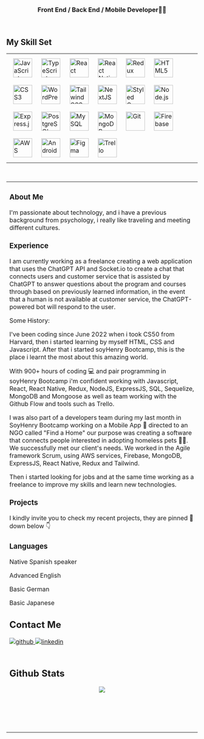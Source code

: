 <div align="center">

</div>  
  

### <div align="center">Front End / Back End / Mobile Developer👨‍💻</div>  
  
<br/>  


## My Skill Set  
<table><tr><td valign="top" width="100%"> 
<div>  
<a href="https://www.javascript.com/" target="_blank"><img style="margin: 10px" src="https://profilinator.rishav.dev/skills-assets/javascript-original.svg" alt="JavaScript" height="50" /></a>
<a href="https://www.typescriptlang.org/" target="_blank"><img style="margin: 10px" src="https://profilinator.rishav.dev/skills-assets/typescript-original.svg" alt="TypeScript" height="50" /></a>
<a href="https://reactjs.org/" target="_blank"><img style="margin: 10px" src="https://profilinator.rishav.dev/skills-assets/react-original-wordmark.svg" alt="React" height="50" /></a>
  <a href="https://reactnative.dev/" target="_blank"><img style="margin: 10px" src="https://hackernoon.com/hn-images/1*ub1DguhAtkCLvhUGuVGr6w.png" alt="React Native" height="50" /></a>
<a href="https://redux.js.org/" target="_blank"><img style="margin: 10px" src="https://profilinator.rishav.dev/skills-assets/redux-original.svg" alt="Redux" height="50" /></a> 
 <a href="https://en.wikipedia.org/wiki/HTML5" target="_blank"><img style="margin: 10px" src="https://profilinator.rishav.dev/skills-assets/html5-original-wordmark.svg" alt="HTML5" height="50" /></a> 
<a href="https://www.w3schools.com/css/" target="_blank"><img style="margin: 10px" src="https://profilinator.rishav.dev/skills-assets/css3-original-wordmark.svg" alt="CSS3" height="50" /></a>
  <a href="https://wordpress.com/" target="_blank"><img style="margin: 10px" src="https://profilinator.rishav.dev/skills-assets/wordpress.png" alt="WordPress" height="50" /></a>  
<a href="https://www.tailwindcss.com/" target="_blank"><img style="margin: 10px" src="https://profilinator.rishav.dev/skills-assets/tailwindcss.svg" alt="Tailwind CSS" height="50" /></a>
  <a href="https://nextjs.org/" target="_blank"><img style="margin: 10px" src="https://profilinator.rishav.dev/skills-assets/nextjs.png" alt="NextJS" height="50" /></a>
  <a href="https://styled-components.com/" target="_blank"><img style="margin: 10px" src="https://profilinator.rishav.dev/skills-assets/styled-components.png" alt="Styled Components" height="50" /></a>  
<a href="https://nodejs.org/" target="_blank"><img style="margin: 10px" src="https://profilinator.rishav.dev/skills-assets/nodejs-original-wordmark.svg" alt="Node.js" height="50" /></a>
<a href="https://expressjs.com/" target="_blank"><img style="margin: 10px" src="https://profilinator.rishav.dev/skills-assets/express-original-wordmark.svg" alt="Express.js" height="50" /></a>  
<a href="https://www.postgresql.org/" target="_blank"><img style="margin: 10px" src="https://profilinator.rishav.dev/skills-assets/postgresql-original-wordmark.svg" alt="PostgreSQL" height="50" /></a>
  <a href="https://www.mysql.com/" target="_blank"><img style="margin: 10px" src="https://profilinator.rishav.dev/skills-assets/mysql-original-wordmark.svg" alt="MySQL" height="50" /></a>  
  <a href="https://www.mongodb.com/" target="_blank"><img style="margin: 10px" src="https://profilinator.rishav.dev/skills-assets/mongodb-original-wordmark.svg" alt="MongoDB" height="50" /></a>
  <a href="https://git-scm.com/" target="_blank"><img style="margin: 10px" src="https://profilinator.rishav.dev/skills-assets/git-scm-icon.svg" alt="Git" height="50" /></a>  
<a href="https://firebase.google.com/" target="_blank"><img style="margin: 10px" src="https://profilinator.rishav.dev/skills-assets/firebase.png" alt="Firebase" height="50" /></a>
  <a href="https://aws.amazon.com/" target="_blank"><img style="margin: 10px" src="https://profilinator.rishav.dev/skills-assets/amazonwebservices-original-wordmark.svg" alt="AWS" height="50" /></a>
  <a href="https://www.android.com/intl/en_in/" target="_blank"><img style="margin: 10px" src="https://profilinator.rishav.dev/skills-assets/android-original-wordmark.svg" alt="Android" height="50" /></a>
  <a href="https://www.figma.com/" target="_blank"><img style="margin: 10px" src="https://profilinator.rishav.dev/skills-assets/figma-icon.svg" alt="Figma" height="50" /></a> 
  <a href="https://www.trello.com/" target="_blank"><img style="margin: 10px" src="https://i.ibb.co/4fGFN9S/trello-logo-removebg-preview.png" alt="Trello" height="50" /></a>   
</div>
</td></tr></table>  

<br/>  

<table><tr><td valign="top" width="100%">

### About Me

I'm passionate about technology, and i have a previous background from psychology, i really like traveling and meeting different cultures.

### Experience

I am currently working as a freelance creating a web application that uses the ChatGPT API and Socket.io to create a chat that connects users and customer service that is assisted by ChatGPT to answer questions about the program and courses through based on previously learned information, in the event that a human is not available at customer service, the ChatGPT-powered bot will respond to the user.

Some History:

I've been coding since June 2022 when i took CS50 from Harvard, then i started learning by myself HTML, CSS and Javascript. After that i started soyHenry Bootcamp, this is the place i learnt the most about this amazing world.
  
With 900+ hours of coding 💻 and pair programming in soyHenry Bootcamp i'm confident working with Javascript, React, React Native, Redux, NodeJS, ExpressJS, SQL, Sequelize, MongoDB and Mongoose as well as team working with the Github Flow and tools such as Trello.

I was also part of a developers team during my last month in SoyHenry Bootcamp working on a Mobile App 📱 directed to an NGO called "Find a Home" our purpose was creating a software that connects people interested in adopting homeless pets 🐶🐱. We successfully met our client's needs. We worked in the Agile framework Scrum, using AWS services, Firebase, MongoDB, ExpressJS, React Native, Redux and Tailwind.

Then i started looking for jobs and at the same time working as a freelance to improve my skills and learn new technologies.

### Projects

I kindly invite you to check my recent projects, they are pinned 📌 down below 👇

### Languages
<p>Native Spanish speaker</p> 
<p>Advanced English</p>
<p>Basic German</p>
<p>Basic Japanese</p>

## Contact Me  
<a href="https://github.com/iXGEN" target="_blank">
<img src=https://img.shields.io/badge/github-%2324292e.svg?&style=for-the-badge&logo=github&logoColor=white alt=github style="margin-bottom: 5px;" />
</a>
<a href="https://www.linkedin.com/in/ignaciobarra-zagal/" target="_blank">
<img src=https://img.shields.io/badge/linkedin-%231E77B5.svg?&style=for-the-badge&logo=linkedin&logoColor=white alt=linkedin style="margin-bottom: 5px;" />
</a>
<div>
<br/>

## Github Stats  
<div align="center"><img src="https://github-readme-stats.vercel.app/api?username=iXGEN&show_icons=true&count_private=true&hide_border=true" align="center" /></div>
  
<br/>   
<br/>    
<br/>  
<br/>  
<br />
